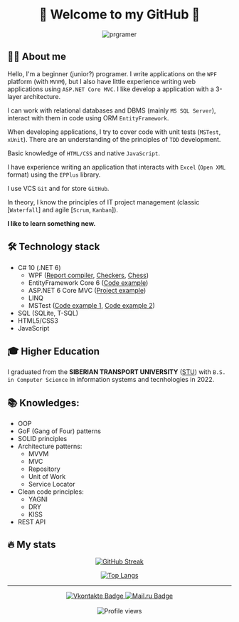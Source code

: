 <div align="center">

  # 👋 Welcome to my GitHub 👋

</div>

<div align="center">
  <img src="https://media.giphy.com/media/ZVik7pBtu9dNS/giphy.gif" alt="prgramer" widt="200"/>
</div>

## 👨‍💻 About me
Hello, I'm a beginner (junior?) programer. I write applications on the ```WPF``` platform (with ```MVVM```), but I also have little experience writing web applications using ```ASP.NET Core MVC```. I like develop a application with a 3-layer architecture.

I can work with relational databases and DBMS (mainly ```MS SQL Server```), interact with them in code using ORM ```EntityFramework```.

When developing applications, I try to cover code with unit tests (```MSTest```, ```xUnit```). There are an understanding of the principles of ```TDD``` development.

Basic knowledge of ```HTML/CSS``` and native ```JavaScript```.

I have experience writing an application that interacts with ```Excel``` (```Open XML``` format) using the ```EPPlus``` library.

I use VCS ```Git``` and for store ```GitHub```.

In theory, I know the principles of IT project management (classic [```Waterfall```] and agile [```Scrum```, ```Kanban```]).

____I like to learn something new.____

## 🛠️ Technology stack
- C# 10 (.NET 6)
  - WPF ([Report compiler](https://github.com/ChamzyK/ReportCompiler), [Checkers](https://github.com/ChamzyK/Checkers), [Chess](https://github.com/ChamzyK/ChessLite))
  - EntityFramework Core 6 ([Code example](https://github.com/ChamzyK/ProjectControlApp/tree/dev/ProjectControl.DAL))
  - ASP.NET 6 Core MVC ([Project example](https://github.com/ChamzyK/ProjectControlApp/tree/dev/ProjectControl.WEB))
  - LINQ
  - MSTest ([Code example 1](https://github.com/ChamzyK/Checkers/tree/master/CheckersLib.Tests), [Code example 2](https://github.com/ChamzyK/AdminHelper/tree/master/AdminHelperTests))
- SQL (SQLite, T-SQL)
- HTML5/CSS3
- JavaScript

## 🎓 Higher Education
I graduated from the __SIBERIAN TRANSPORT UNIVERSITY__ ([STU](http://www.stu.ru/)) with `B.S. in Computer Science` in information systems and tecnhologies in 2022.

## 📚 Knowledges:
- OOP
- GoF (Gang of Four) patterns
- SOLID principles
- Architecture patterns:
  - MVVM
  - MVC
  - Repository
  - Unit of Work
  - Service Locator
- Clean code principles:
  - YAGNI
  - DRY
  - KISS
- REST API
  
## 🔥 My stats
<div align="center">


[![GitHub Streak](http://github-readme-streak-stats.herokuapp.com?user=ChamzyK&theme=merko&border_radius=5&date_format=j%20M%5B%20Y%5D)](https://git.io/streak-stats)

[![Top Langs](https://github-readme-stats.vercel.app/api/top-langs/?username=chamzyk&layout=compact&theme=vision-friendly-dark)](https://github.com/anuraghazra/github-readme-stats)

</div>

-----

<div id="header" align="center">

  <div id="badges">
  
   <a href="http://vk.com/tahdy_oglu">
      <img src="https://img.shields.io/badge/Vkontake-blue?logo=vk&logoColor=white&style=for-the-badge" alt="Vkontakte Badge"/>
   </a>
   
   <a href="mailto://chamzykyrgys@mail.ru">
      <img src="https://img.shields.io/badge/mail-darkgreen?logo=mail.ru&logoColor=white&style=for-the-badge" alt="Mail.ru Badge"/>
    </a>
    
  </div>
  </br>
  
  <img src="https://komarev.com/ghpvc/?username=chamzyk&style=flat-square&color=yellow" alt="Profile views"/>
  
</div>

